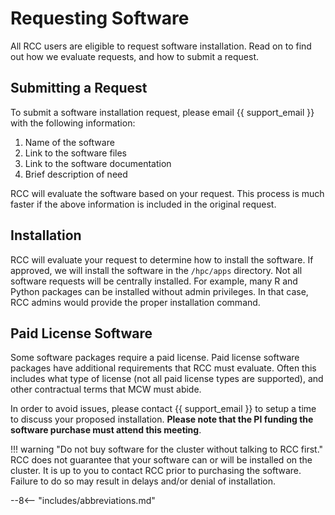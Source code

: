 # Requesting Software

All RCC users are eligible to request software installation. Read on to find out how we evaluate requests, and how to submit a request.

## Submitting a Request

To submit a software installation request, please email {{ support_email }} with the following information:

1. Name of the software
2. Link to the software files
3. Link to the software documentation
4. Brief description of need

RCC will evaluate the software based on your request. This process is much faster if the above information is included in the original request.

## Installation

RCC will evaluate your request to determine how to install the software. If approved, we will install the software in the `/hpc/apps` directory. Not all software requests will be centrally installed. For example, many R and Python packages can be installed without admin privileges. In that case, RCC admins would provide the proper installation command.

## Paid License Software

Some software packages require a paid license. Paid license software packages have additional requirements that RCC must evaluate. Often this includes what type of license (not all paid license types are supported), and other contractual terms that MCW must abide.

In order to avoid issues, please contact {{ support_email }} to setup a time to discuss your proposed installation. **Please note that the PI funding the software purchase must attend this meeting**.

!!! warning "Do not buy software for the cluster without talking to RCC first."
    RCC does not guarantee that your software can or will be installed on the cluster. It is up to you to contact RCC prior to purchasing the software. Failure to do so may result in delays and/or denial of installation.

--8<-- "includes/abbreviations.md"
